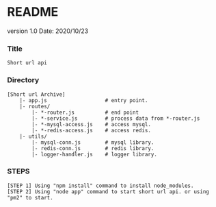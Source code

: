 # README #

version 1.0
Date:  2020/10/23

###  Title ###
    Short url api

###  Directory  ###
    [Short url Archive]
        |- app.js                   # entry point.
        |- routes/                  
            |- *-router.js          # end point
            |- *-service.js         # process data from *-router.js
            |- *-mysql-access.js    # access mysql.  
            |- *-redis-access.js    # access redis.  
        |- utils/                  
            |- mysql-conn.js        # mysql library.
            |- redis-conn.js        # redis library.  
            |- logger-handler.js    # logger library.


###  STEPS ###

    [STEP 1] Using "npm install" command to install node_modules.
    [STEP 2] Using "node app" command to start short url api. or using "pm2" to start.